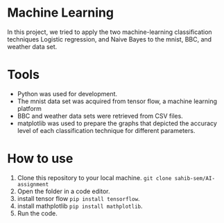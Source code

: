 # **Machine Learning**
In this project, we tried to apply the two machine-learning classification techniques
Logistic regression, and Naive Bayes to the mnist, BBC, and weather data set.

 # **Tools**
- Python was used for development.
- The mnist data set was acquired from tensor flow, a machine learning platform
- BBC and weather data sets were retrieved from CSV files.
- matplotlib was used to prepare the graphs that depicted the accuracy level of each classification technique
  for different parameters.

# **How to use**
1. Clone this repository to your local machine. `git clone sahib-sem/AI-assignment`
2. Open the folder in a code editor.
3. install tensor flow `pip install tensorflow`.
4. install mathplotlib `pip install mathplotlib`.
5. Run the code.


